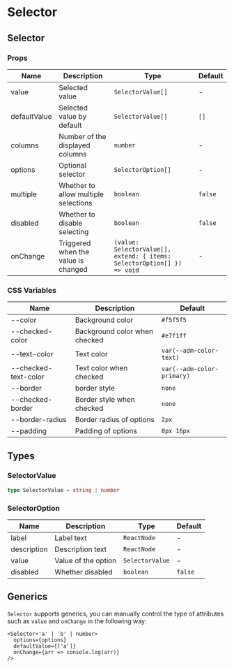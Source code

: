 # Selector

<code src="./demos/demo1.tsx"></code>

<code src="./demos/demo2.tsx"></code>

## Selector

### Props

| Name         | Description                          | Type                                                                    | Default |
| ------------ | ------------------------------------ | ----------------------------------------------------------------------- | ------- |
| value        | Selected value                       | `SelectorValue[]`                                                       | -       |
| defaultValue | Selected value by default            | `SelectorValue[]`                                                       | `[]`    |
| columns      | Number of the displayed columns      | `number`                                                                | -       |
| options      | Optional selector                    | `SelectorOption[]`                                                      | -       |
| multiple     | Whether to allow multiple selections | `boolean`                                                               | `false` |
| disabled     | Whether to disable selecting         | `boolean`                                                               | `false` |
| onChange     | Triggered when the value is changed  | `(value: SelectorValue[], extend: { items: SelectorOption[] }) => void` | -       |

### CSS Variables

| Name                 | Description                   | Default                    |
| -------------------- | ----------------------------- | -------------------------- |
| --color              | Background color              | `#f5f5f5`                  |
| --checked-color      | Background color when checked | `#e7f1ff`                  |
| --text-color         | Text color                    | `var(--adm-color-text)`    |
| --checked-text-color | Text color when checked       | `var(--adm-color-primary)` |
| --border             | border style                  | `none`                     |
| --checked-border     | Border style when checked     | `none`                     |
| --border-radius      | Border radius of options      | `2px`                      |
| --padding            | Padding of options            | `8px 16px`                 |

## Types

### SelectorValue

```ts | pure
type SelectorValue = string | number
```

### SelectorOption

| Name        | Description         | Type            | Default |
| ----------- | ------------------- | --------------- | ------- |
| label       | Label text          | `ReactNode`     | -       |
| description | Description text    | `ReactNode`     | -       |
| value       | Value of the option | `SelectorValue` | -       |
| disabled    | Whether disabled    | `boolean`       | `false` |

## Generics

`Selector` supports generics, you can manually control the type of attributes such as `value` and `onChange` in the following way:

```tsx
<Selector<'a' | 'b' | number>
  options={options}
  defaultValue={['a']}
  onChange={arr => console.log(arr)}
/>
```
